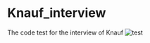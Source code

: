 # Knauf_interview
The code test for the interview of Knauf
![test](https://github.com/user-attachments/assets/c00b2298-f995-4c7e-bce1-7cff88d03fd8)
